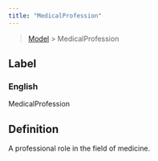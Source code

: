```yaml
---
title: "MedicalProfession"
---
```


> [Model](./../) > MedicalProfession

## Label

### English
MedicalProfession


## Definition
A professional role in the field of medicine. 


    
